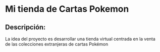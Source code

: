 
# Mi tienda de Cartas Pokemon
## Descripción:
La idea del proyecto es desarrollar una tienda virtual centrada en la venta de las colecciones extranjeras de cartas Pokémon
